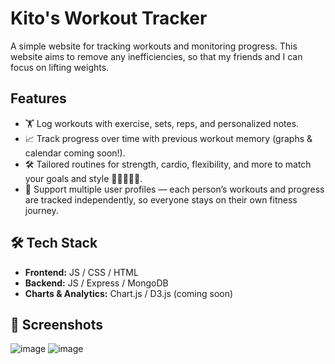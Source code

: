 # Kito's Workout Tracker

A simple website for tracking workouts and monitoring progress. This website aims to remove any inefficiencies, so that my friends and I can focus on lifting weights.

## Features

- 🏋️ Log workouts with exercise, sets, reps, and personalized notes.
- 📈 Track progress over time with previous workout memory (graphs & calendar coming soon!).
- 🛠️ Tailored routines for strength, cardio, flexibility, and more to match your goals and style 🏃‍♂️🏋️‍♀️🧘.
- 👥 Support multiple user profiles — each person’s workouts and progress are tracked independently, so everyone stays on their own fitness journey.

## 🛠️ Tech Stack

- **Frontend:** JS / CSS / HTML
- **Backend:** JS / Express / MongoDB
- **Charts & Analytics:** Chart.js / D3.js (coming soon)

## 📸 Screenshots

![image](https://github.com/user-attachments/assets/d3ebd205-e957-47b2-9a34-a292e2737f88)
![image](https://github.com/user-attachments/assets/2705e30b-b452-4adc-b773-febdc1b7dc25)
